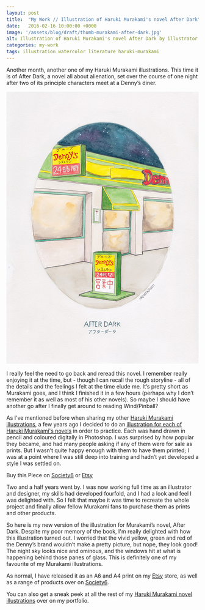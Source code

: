 ```yaml
---
layout: post
title:  "My Work // Illustration of Haruki Murakami's novel After Dark"
date: 	2016-02-16 10:00:00 +0000
image: '/assets/blog/draft/thumb-murakami-after-dark.jpg'
alt: Illustration of Haruki Murakami's novel After Dark by illustrator / artist Karen Muray of A Rose Cast
categories: my-work
tags: illustration watercolor literature haruki-murakami
---
```



<p class="intro">Another month, another one of my Haruki Murakami illustrations. This time it is of After Dark, a novel all about alienation, set over the course of one night after two of its principle characters meet at a Denny’s diner.</p>

![Watercolor illustration of Haruki Murakami's novel After Dark by illustrator / artist Karen Muray of A Rose Cast](/assets/folio/murakami/illustration-murakami-afterdark.jpg "Watercolor illustration of Haruki Murakami's novel After Dark by illustrator / artist Karen Muray of A Rose Cast")

I really feel the need to go back and reread this novel. I remember really enjoying it at the time, but - though I can recall the rough storyline - all of the details and the feelings I felt at the time elude me. It’s pretty short as Murakami goes, and I think I finished it in a few hours (perhaps why I don’t remember it as well as most of his other novels). So maybe I should have another go after I finally get around to reading Wind/Pinball?

As I've mentioned before when sharing my other [Haruki Murakami illustrations](/tag/Haruki-Murakami/ "Watercolour Illustration for Haruki Murakami's Novels"), a few years ago I decided to do an [illustration for each of Haruki Murakami's novels](http://www.akaihane.co.uk/post/54588755092/haruki-murakami "The original Haruki Murakami novel illustrations") in order to practice. Each was hand drawn in pencil and coloured digitally in Photoshop. I was surprised by how popular they became, and had many people asking if any of them were for sale as prints. But I wasn’t quite happy enough with them to have them printed; I was at a point where I was still deep into training and hadn’t yet developed a style I was settled on.

<div class="highlight">
  <p>Buy <span class="the">this</span> Piece <span class="the">on</span>
    <a href="https://society6.com/product/haruki-murakamis-after-dark_print#1=45" title="Buy Watercolor illustration of Haruki Murakami's novel After Dark on the A Rose Cast Society6 store">Society6</a>
    <span class="the">or</span>
    <a href="https://www.etsy.com/shop/ARoseCast?section_id=18192366" title="Buy Watercolor illustration of Haruki Murakami's novel After Dark on the A Rose Cast Etsy store">Etsy</a>
  </p>
</div>

Two and a half years went by. I was now working full time as an illustrator and designer, my skills had developed fourfold, and I had a look and feel I was delighted with. So I felt that maybe it was time to recreate the whole project and finally allow fellow Murakami fans to purchase them as prints and other products.

<!--<div class="row">
	<div class="col-md-6">
		<a href="https://www.etsy.com/shop/ARoseCast?section_id=18192366" title="A4 watercolor illustration Art Print of Haruki Murakami's novel After Dark on Etsy"><img src="/assets/blog/draft/a4-illustration-murakami-after-dark.jpg" alt="A4 watercolor illustration Art Print of Haruki Murakami's novel After Dark on Etsy"></a>
	</div>
	<div class="col-md-6">
		<a href="https://www.etsy.com/shop/ARoseCast?section_id=18192366" title="A6 watercolor illustration Art Print of Haruki Murakami's novel After Dark on Etsy"><img src="/assets/blog/draft/a6-illustration-murakami-after-dark.jpg" alt="A6 watercolor illustration Art Print of Haruki Murakami's novel After Dark on Etsy"></a>
	</div>
</div>-->

So here is my new version of the illustration for Murakami’s novel, After Dark. Despite my poor memory of the book, I'm really delighted with how this illustration turned out. I worried that the vivid yellow, green and red of the Denny’s brand wouldn’t make a pretty picture, but nope, they look good! The night sky looks nice and ominous, and the windows hit at what is happening behind those panes of glass. This is definitely one of my favourite of my Murakami illustrations.

As normal, I have released it as an A6 and A4 print on my [Etsy](https://www.etsy.com/listing/268409209/haruki-murakamis-after-dark-a4 "Watercolour Illustration for Haruki Murakami's After Dark on Esty") store, as well as a range of products over on [Society6](https://society6.com/product/haruki-murakamis-after-dark_print#1=45 "Watercolour Illustration for Haruki Murakami's After Dark on Society6").

You can also get a sneak peek at all the rest of my <a href="/project/illustration-murakami.html" title="Haruki Murakami novel watercolor illustrations by illustrator / artist Karen Muray of A Rose Cast">Haruki Murakami novel illustrations</a> over on my portfolio.
